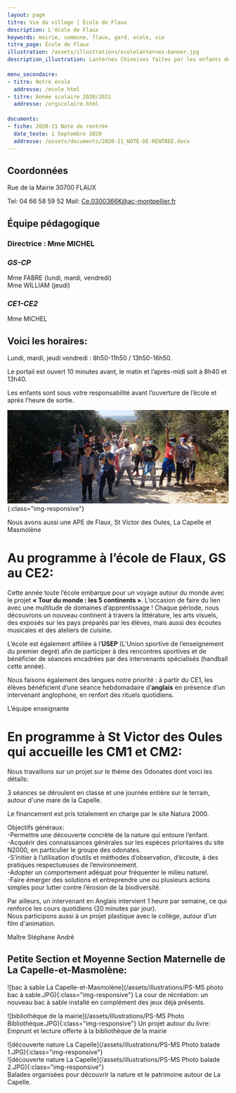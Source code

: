 ```yaml
---
layout: page
titre: Vie du village | École de Flaux
description: L'école de Flaux
keywords: mairie, commune, flaux, gard, ecole, vie
titre_page: École de Flaux
illustration: /assets/illustrations/ecolelanternes-banner.jpg
description_illustration: Lanternes Chinoises faites par les enfants de l'école de Flaux

menu_secondaire:
- titre: Notre école
  addresse: /ecole.html
- titre: Année scolaire 2020/2021
  addresse: /orgscolaire.html
   
documents:
- fiche: 2020-21 Note de rentrée
  date_texte: 1 Septembre 2020
  addresse: /assets/documents/2020-21_NOTE-DE-RENTREE.docx
---
```


## Coordonnées

Rue de la Mairie
30700 FLAUX

Tel: 04 66 58 59 52
Mail: <Ce.0300366K@ac-montpellier.fr>

## Équipe pédagogique

### Directrice : Mme MICHEL

### _GS-CP_ <br>
Mme FABRE (lundi, mardi, vendredi)<br>
Mme WILLIAM (jeudi)<br>

### _CE1-CE2_ <br>
Mme MICHEL<br>

## Voici les horaires:

Lundi, mardi, jeudi vendredi : 8h50-11h50 / 13h50-16h50.<br>

Le portail est ouvert 10 minutes avant, le matin et l’après-midi soit à 8h40 et 13h40. <br>

Les enfants sont sous votre responsabilité avant l’ouverture de l’école et après l’heure de sortie.<br>

![Sortie pédagogique dans la guarrigue](/assets/illustrations/ecole-group.jpg){:class="img-responsive"}

Nous avons aussi une APE de Flaux, St Victor des Oules, La Capelle et Masmolène


# Au programme à l’école de Flaux, GS au CE2:

Cette année toute l’école embarque pour un voyage autour du monde avec le projet <b>« Tour du monde : les 5 continents »</b>. L’occasion de faire du lien avec une multitude de domaines d’apprentissage ! Chaque période, nous découvrons un nouveau continent à travers la littérature, les arts visuels, des exposés sur les pays préparés par les élèves, mais aussi des écoutes musicales et des ateliers de cuisine. <br/>

L’école est également affiliée à l’<b>USEP</b> (L’Union sportive de l’enseignement du premier degré) afin de participer à des rencontres sportives et de bénéficier de séances encadrées par des intervenants spécialisés (handball cette année). <br/>

Nous faisons également des langues notre priorité : à partir du CE1, les élèves bénéficient d’une séance hebdomadaire d’<b>anglais</b> en présence d’un intervenant anglophone, en renfort des rituels quotidiens.<br/>

L’équipe enseignante<br/>


# En programme à St Victor des Oules qui accueille les CM1 et CM2:

Nous travaillons sur un projet sur le thème des Odonates dont voici les
détails:<br/>

3 séances se déroulent en classe et une journée entière sur le terrain,
autour d'une mare de la Capelle.<br/>

Le financement est pris totalement en charge par le site Natura 2000.

Objectifs généraux:<br/>
-Permettre une découverte concrète de la nature qui entoure l’enfant.<br/>
-Acquérir des connaissances générales sur les espèces prioritaires du
site N2000, en particulier le groupe des odonates.<br/>
-S’initier à l’utilisation d’outils et méthodes d’observation, d’écoute,
à des pratiques respectueuses de l’environnement.<br/>
-Adopter un comportement adéquat pour fréquenter le milieu naturel.<br/>
-Faire émerger des solutions et entreprendre une ou plusieurs actions
simples pour lutter contre l’érosion de la biodiversité.<br/>

Par ailleurs, un intervenant en Anglais intervient 1 heure par semaine,
ce qui renforce les cours quotidiens (20 minutes par jour). <br/>
Nous participons aussi à un projet plastique avec le collège, autour d'un
film d'animation.<br/>

Maître Stéphane André

## Petite Section et Moyenne Section Maternelle de La Capelle-et-Masmolène:

![bac à sable La Capelle-et-Masmolène](/assets/illustrations/PS-MS photo bac à sable.JPG){:class="img-responsive"}
La cour de récréation: un nouveau bac à sable installé en complément des jeux déjà présents.<br/>


![bibliothèque de la mairie](/assets/illustrations/PS-MS Photo Bibliothèque.JPG){:class="img-responsive"}
Un projet autour du livre: Emprunt et lecture offerte à la bibliothèque de la mairie<br/>


![découverte nature La Capelle](/assets/illustrations/PS-MS Photo balade 1.JPG){:class="img-responsive"}<br/>
![découverte nature La Capelle](/assets/illustrations/PS-MS Photo balade 2.JPG){:class="img-responsive"}<br/>
Balades organisées pour découvrir la nature et le patrimoine autour de La Capelle.

